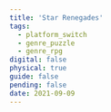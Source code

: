 ```yaml
---
title: 'Star Renegades'
tags:
  - platform_switch
  - genre_puzzle
  - genre_rpg
digital: false
physical: true
guide: false
pending: false
date: 2021-09-09
---
```

